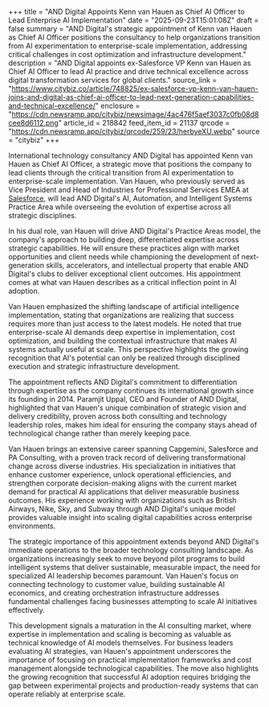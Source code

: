 +++
title = "AND Digital Appoints Kenn van Hauen as Chief AI Officer to Lead Enterprise AI Implementation"
date = "2025-09-23T15:01:08Z"
draft = false
summary = "AND Digital's strategic appointment of Kenn van Hauen as Chief AI Officer positions the consultancy to help organizations transition from AI experimentation to enterprise-scale implementation, addressing critical challenges in cost optimization and infrastructure development."
description = "AND Digital appoints ex-Salesforce VP Kenn van Hauen as Chief AI Officer to lead AI practice and drive technical excellence across digital transformation services for global clients."
source_link = "https://www.citybiz.co/article/748825/ex-salesforce-vp-kenn-van-hauen-joins-and-digital-as-chief-ai-officer-to-lead-next-generation-capabilities-and-technical-excellence/"
enclosure = "https://cdn.newsramp.app/citybiz/newsimage/4ac476f5aef3037c0fb08d8cee8d6112.png"
article_id = 218842
feed_item_id = 21137
qrcode = "https://cdn.newsramp.app/citybiz/qrcode/259/23/herbyeXU.webp"
source = "citybiz"
+++

<p>International technology consultancy AND Digital has appointed Kenn van Hauen as Chief AI Officer, a strategic move that positions the company to lead clients through the critical transition from AI experimentation to enterprise-scale implementation. Van Hauen, who previously served as Vice President and Head of Industries for Professional Services EMEA at <a href="https://www.salesforce.com" rel="nofollow" target="_blank">Salesforce</a>, will lead AND Digital's AI, Automation, and Intelligent Systems Practice Area while overseeing the evolution of expertise across all strategic disciplines.</p><p>In his dual role, van Hauen will drive AND Digital's Practice Areas model, the company's approach to building deep, differentiated expertise across strategic capabilities. He will ensure these practices align with market opportunities and client needs while championing the development of next-generation skills, accelerators, and intellectual property that enable AND Digital's clubs to deliver exceptional client outcomes. His appointment comes at what van Hauen describes as a critical inflection point in AI adoption.</p><p>Van Hauen emphasized the shifting landscape of artificial intelligence implementation, stating that organizations are realizing that success requires more than just access to the latest models. He noted that true enterprise-scale AI demands deep expertise in implementation, cost optimization, and building the contextual infrastructure that makes AI systems actually useful at scale. This perspective highlights the growing recognition that AI's potential can only be realized through disciplined execution and strategic infrastructure development.</p><p>The appointment reflects AND Digital's commitment to differentiation through expertise as the company continues its international growth since its founding in 2014. Paramjit Uppal, CEO and Founder of AND Digital, highlighted that van Hauen's unique combination of strategic vision and delivery credibility, proven across both consulting and technology leadership roles, makes him ideal for ensuring the company stays ahead of technological change rather than merely keeping pace.</p><p>Van Hauen brings an extensive career spanning Capgemini, Salesforce and PA Consulting, with a proven track record of delivering transformational change across diverse industries. His specialization in initiatives that enhance customer experience, unlock operational efficiencies, and strengthen corporate decision-making aligns with the current market demand for practical AI applications that deliver measurable business outcomes. His experience working with organizations such as British Airways, Nike, Sky, and Subway through AND Digital's unique model provides valuable insight into scaling digital capabilities across enterprise environments.</p><p>The strategic importance of this appointment extends beyond AND Digital's immediate operations to the broader technology consulting landscape. As organizations increasingly seek to move beyond pilot programs to build intelligent systems that deliver sustainable, measurable impact, the need for specialized AI leadership becomes paramount. Van Hauen's focus on connecting technology to customer value, building sustainable AI economics, and creating orchestration infrastructure addresses fundamental challenges facing businesses attempting to scale AI initiatives effectively.</p><p>This development signals a maturation in the AI consulting market, where expertise in implementation and scaling is becoming as valuable as technical knowledge of AI models themselves. For business leaders evaluating AI strategies, van Hauen's appointment underscores the importance of focusing on practical implementation frameworks and cost management alongside technological capabilities. The move also highlights the growing recognition that successful AI adoption requires bridging the gap between experimental projects and production-ready systems that can operate reliably at enterprise scale.</p>